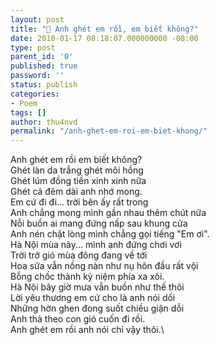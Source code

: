 ```yaml
---
layout: post
title: "🌺 Anh ghét em rồi, em biết không?"
date: 2010-01-17 08:18:07.000000000 -08:00
type: post
parent_id: '0'
published: true
password: ''
status: publish
categories:
- Poem
tags: []
author: thu4nvd
permalink: "/anh-ghet-em-roi-em-biet-khong/"
---
```


Anh ghét em rồi em biết không?\
Ghét làn da trắng ghét môi hồng\
Ghét lúm đồng tiền xinh xinh nữa\
Ghét cả đêm dài anh nhớ mong.\
Em cứ đi đi... trời bên ấy rất trong\
Anh chẳng mong mình gần nhau thêm chút nữa\
Nỗi buồn ai mang đứng nấp sau khung cửa\
Anh nén chặt lòng mình chẳng gọi tiếng "Em ơi".\
Hà Nội mùa này... mình anh đứng chơi vơi\
Trời trở gió mùa đông đang về tới\
Hoa sữa vẫn nồng nàn như nụ hôn đầu rất vội\
Bỗng chốc thành kỷ niệm phía xa xôi.\
Hà Nội bây giờ mưa vẫn buồn như thế thôi\
Lời yêu thương em cứ cho là anh nói dối\
Những hờn ghen đong suốt chiều giận dỗi\
Anh thả theo con gió cuốn đi rồi.\
Anh ghét em rồi anh nói chỉ vậy thôi.\

